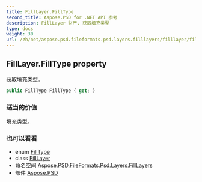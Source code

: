 ```yaml
---
title: FillLayer.FillType
second_title: Aspose.PSD for .NET API 参考
description: FillLayer 财产. 获取填充类型
type: docs
weight: 30
url: /zh/net/aspose.psd.fileformats.psd.layers.filllayers/filllayer/filltype/
---
```

## FillLayer.FillType property

获取填充类型。

```csharp
public FillType FillType { get; }
```

### 适当的价值

填充类型。

### 也可以看看

* enum [FillType](../../../aspose.psd.fileformats.psd.layers.fillsettings/filltype/)
* class [FillLayer](../)
* 命名空间 [Aspose.PSD.FileFormats.Psd.Layers.FillLayers](../../filllayer/)
* 部件 [Aspose.PSD](../../../)


